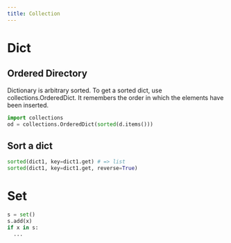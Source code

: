 ```yaml
---
title: Collection
---
```


Dict
====

Ordered Directory
-----------------

Dictionary is arbitrary sorted.
To get a sorted dict, use collections.OrderedDict.
It remembers the order in which the elements have been inserted.

```python
import collections
od = collections.OrderedDict(sorted(d.items()))
```

Sort a dict
-----------

```py
sorted(dict1, key=dict1.get) # => list
sorted(dict1, key=dict1.get, reverse=True)
```

Set
====

```python
s = set()
s.add(x)
if x in s:
  ...
```
